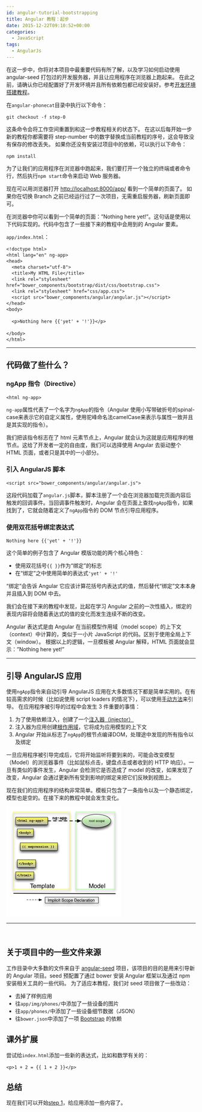 ```yaml
---
id: angular-tutorial-bootstrapping
title: Angular 教程：起步
date: 2015-12-22T09:10:52+00:00
categories:
  - JavaScript
tags:
  - AngularJs
---
```

在这一步中，你将对本项目中最重要代码有所了解，以及学习如何启动使用 angular-seed 打包过的开发服务器，并且让应用程序在浏览器上跑起来。 在此之前，请确认你已经配置好了开发环境并且所有依赖包都已经安装好。参考[开发环境搭建教程](/p/angular-tutorial-phonecat-tutorial-app/)。

在`angular-phonecat`目录中执行以下命令：

```
git checkout -f step-0
```

这条命令会将工作空间重置到和这一步教程相关的状态下。 在这以后每开始一步新的教程你都需要将 step-number 中的数字替换成当前教程的序号，这会导致没有保存的修改丢失。 如果你还没有安装过项目中的依赖，可以执行以下命令：

```
npm install
```

为了让我们的应用程序在浏览器中跑起来，我们要打开一个独立的终端或者命令行，然后执行`npm start`命令来启动 Web 服务器。

现在可以用浏览器打开 <http://localhost:8000/app/> 看到一个简单的页面了。 如果你在切换 Branch 之前已经运行过了一次项目，无需重启服务器，刷新页面即可。

在浏览器中你可以看到一个简单的页面：&#8221;Nothing here yet!&#8221;。这句话是使用以下代码实现的。代码中包含了一些接下来的教程中会用到的 Angular 要素。

`app/index.html`：

```
<!doctype html>
<html lang="en" ng-app>
<head>
  <meta charset="utf-8">
  <title>My HTML File</title>
  <link rel="stylesheet" href="bower_components/bootstrap/dist/css/bootstrap.css">
  <link rel="stylesheet" href="css/app.css">
  <script src="bower_components/angular/angular.js"></script>
</head>
<body>

  <p>Nothing here {{'yet' + '!'}}</p>

</body>
</html>
```

* * *

## 代码做了些什么？

### ngApp 指令（Directive）

```
<html ng-app>
```

<p class="lang:default highlight:0 decode:1 inline:1 ">
  <code>ng-app</code>属性代表了一个名字为<code>ngApp</code>的指令（Angular 使用小写带破折号的spinal-case来表示它的自定义属性，使用驼峰命名法camelCase来表示与属性一致并且是其实现的指令）。
</p>

我们把该指令标志在了 html 元素节点上，Angular 就会认为这就是应用程序的根节点。这给了开发者一定的自由度，我们可以选择使用 Angular 去驱动整个 HTML 页面，或者只是其中的一小部分。

### 引入 AngularJS 脚本

```
<script src="bower_components/angular/angular.js">
```

这段代码加载了`angular.js`脚本，脚本注册了一个会在浏览器加载完页面内容后触发的回调事件。当回调事件触发时，Angular 会在页面上查找`ngApp`指令，如果找到了，它就会随着定义了`ngApp`指令的 DOM 节点引导应用程序。

### 使用双花括号绑定表达式

```
Nothing here {{'yet' + '!'}}
```

这个简单的例子包含了 Angular 模版功能的两个核心特色：

  * 使用双花括号`{{ }}`作为“绑定”的标志
  * 在“绑定”之中使用简单的表达式`'yet' + '!'`

“绑定”会告诉 Angular 它应该计算花括号内表达式的值，然后替代“绑定”文本本身并且插入到 DOM 中去。

我们会在接下来的教程中发现，比起在学习 Angular 之前的一次性插入，绑定的表现内容将会随着表达式的值的变化而发生连续不断的改变。

Angular 表达式是由 Angular 在当前模型作用域（model scope）的上下文（context）中计算的，类似于一小片 JavaScript 的代码。区别于使用全局上下文（window）。 根据以上的逻辑，一旦模板被 Angular 解释，HTML 页面就会显示：&#8221;Nothing here yet!&#8221;

* * *

## 引导 AngularJS 应用

使用`ngApp`指令来自动引导 AngularJS 应用在大多数情况下都是简单实用的。在有较高需求的时候（比如说使用 script loaders 的情况下），可以使用[手动方法](https://docs.angularjs.org/guide/bootstrap)来引导。 在应用程序被引导的过程中会发生 3 件重要的事情：

  1. 为了使用依赖注入，创建了一个[注入器（injector）](https://docs.angularjs.org/api/auto/service/$injector)
  2. 注入器为应用创建[根作用域](https://docs.angularjs.org/api/ng/service/$rootScope)，它将成为应用模型的上下文
  3. Angular 开始从标志了`ngApp`的根节点编译DOM，处理途中发现的所有指令以及绑定

一旦应用程序被引导完成后，它将开始监听将要到来的，可能会改变模型（Model）的浏览器事件（比如鼠标点击，键盘点击或者收到的 HTTP 响应）。一旦有类似的事件发生，Angular 会检测它是否造成了 model 的改变，如果发现了改变，Angular 会通过更新所有受到影响的绑定来把它们反映到视图上。

现在我们的应用程序的结构非常简单。模板只包含了一条指令以及一个静态绑定，模型也是空的。在接下来的教程中就会发生变化。

![](/static/images/tutorial_00.png)

* * *

&nbsp;

## 关于项目中的一些文件来源

工作目录中大多数的文件来自于 [angular-seed](https://github.com/angular/angular-seed) 项目，该项目的目的是用来引导新的 Angular 项目。seed 预配置了通过 bower 安装 Angular 框架以及通过 npm 安装相关工具的一些代码。 为了适应本教程，我们对 seed 项目做了一些改动：

  * 去掉了样例应用
  * 往`app/img/phones/`中添加了一些设备的图片
  * 往`app/phones/`中添加了一些设备细节数据（JSON）
  * 往`bower.json`中添加了一项 [Bootstrap](http://getbootstrap.com/) 的依赖

## 课外扩展

尝试给`index.html`添加一些新的表达式，比如和数学有关的：

```
<p>1 + 2 = {{ 1 + 2 }}</p>
```

## 总结

现在我们可以开始[step 1](/p/angular-tutorial-static-template/)，给应用添加一些内容了。
